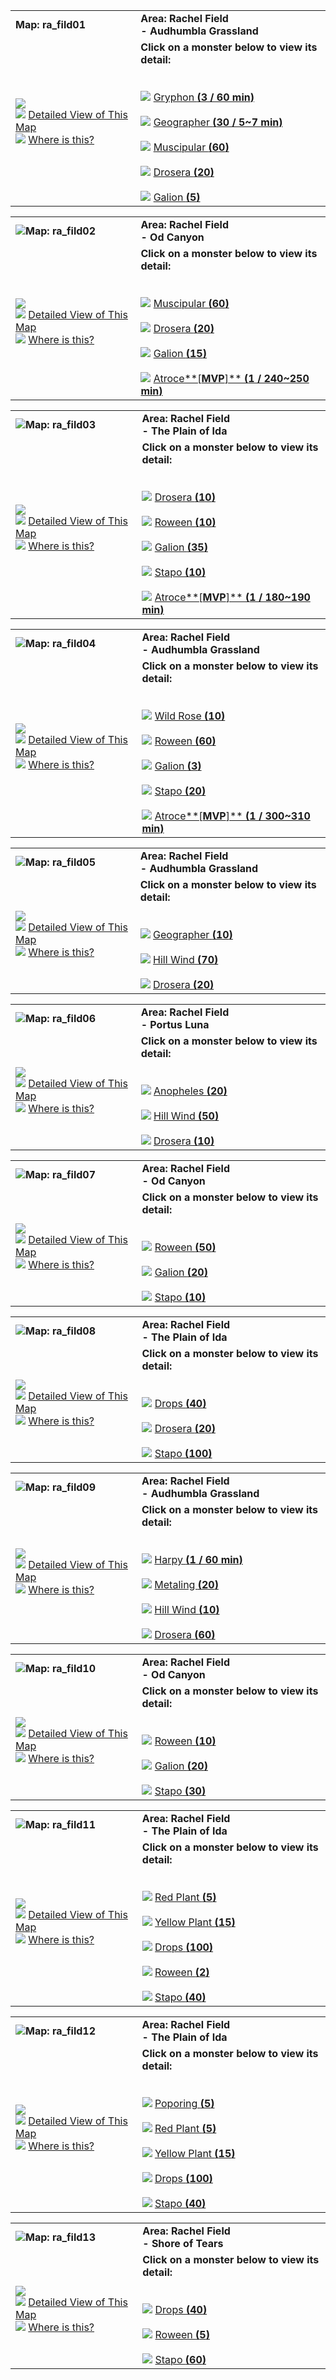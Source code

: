 |   |   |
|---|---|
|**Map: ra_fild01**|**Area: Rachel Field  <br>- Audhumbla Grassland**|
|![](https://file5s.ratemyserver.net/maps/ra_fild01.gif)  <br>![](https://ratemyserver.net/images/bu2.gif) [Detailed View of This Map](https://ratemyserver.net/index.php?page=npc_shop_warp&map=ra_fild01&re_mob=0)  <br>![](https://ratemyserver.net/images/bu2.gif) [Where is this?](https://ratemyserver.net/worldmap.php?selected_map=ra_fild01&re_mob=0)|**Click on a monster below to view its detail:**  <br>  <br><br>![](https://ratemyserver.net/images/bu2.gif) [Gryphon **(**3 / 60 min**)**](https://ratemyserver.net/index.php?page=mob_db&mob_id=1259)<br><br>![](https://ratemyserver.net/images/bu2.gif) [Geographer **(**30 / 5~7 min**)**](https://ratemyserver.net/index.php?page=mob_db&mob_id=1368)<br><br>![](https://ratemyserver.net/images/bu2.gif) [Muscipular **(**60**)**](https://ratemyserver.net/index.php?page=mob_db&mob_id=1780)<br><br>![](https://ratemyserver.net/images/bu2.gif) [Drosera **(**20**)**](https://ratemyserver.net/index.php?page=mob_db&mob_id=1781)<br><br>![](https://ratemyserver.net/images/bu2.gif) [Galion **(**5**)**](https://ratemyserver.net/index.php?page=mob_db&mob_id=1783)|

  

|   |   |
|---|---|
|![](https://ratemyserver.net/images/circle.gif)**Map: ra_fild02**|**Area: Rachel Field  <br>- Od Canyon**|
|![](https://file5s.ratemyserver.net/maps/ra_fild02.gif)  <br>![](https://ratemyserver.net/images/bu2.gif) [Detailed View of This Map](https://ratemyserver.net/index.php?page=npc_shop_warp&map=ra_fild02&re_mob=0)  <br>![](https://ratemyserver.net/images/bu2.gif) [Where is this?](https://ratemyserver.net/worldmap.php?selected_map=ra_fild02&re_mob=0)|**Click on a monster below to view its detail:**  <br>  <br><br>![](https://ratemyserver.net/images/bu2.gif) [Muscipular **(**60**)**](https://ratemyserver.net/index.php?page=mob_db&mob_id=1780)<br><br>![](https://ratemyserver.net/images/bu2.gif) [Drosera **(**20**)**](https://ratemyserver.net/index.php?page=mob_db&mob_id=1781)<br><br>![](https://ratemyserver.net/images/bu2.gif) [Galion **(**15**)**](https://ratemyserver.net/index.php?page=mob_db&mob_id=1783)<br><br>![](https://ratemyserver.net/images/bu2.gif) [Atroce**[**MVP**]** **(**1 / 240~250 min**)**](https://ratemyserver.net/index.php?page=mob_db&mob_id=1785)|

  

|   |   |
|---|---|
|![](https://ratemyserver.net/images/circle.gif)**Map: ra_fild03**|**Area: Rachel Field  <br>- The Plain of Ida**|
|![](https://file5s.ratemyserver.net/maps/ra_fild03.gif)  <br>![](https://ratemyserver.net/images/bu2.gif) [Detailed View of This Map](https://ratemyserver.net/index.php?page=npc_shop_warp&map=ra_fild03&re_mob=0)  <br>![](https://ratemyserver.net/images/bu2.gif) [Where is this?](https://ratemyserver.net/worldmap.php?selected_map=ra_fild03&re_mob=0)|**Click on a monster below to view its detail:**  <br>  <br><br>![](https://ratemyserver.net/images/bu2.gif) [Drosera **(**10**)**](https://ratemyserver.net/index.php?page=mob_db&mob_id=1781)<br><br>![](https://ratemyserver.net/images/bu2.gif) [Roween **(**10**)**](https://ratemyserver.net/index.php?page=mob_db&mob_id=1782)<br><br>![](https://ratemyserver.net/images/bu2.gif) [Galion **(**35**)**](https://ratemyserver.net/index.php?page=mob_db&mob_id=1783)<br><br>![](https://ratemyserver.net/images/bu2.gif) [Stapo **(**10**)**](https://ratemyserver.net/index.php?page=mob_db&mob_id=1784)<br><br>![](https://ratemyserver.net/images/bu2.gif) [Atroce**[**MVP**]** **(**1 / 180~190 min**)**](https://ratemyserver.net/index.php?page=mob_db&mob_id=1785)|

  

|   |   |
|---|---|
|![](https://ratemyserver.net/images/circle.gif)**Map: ra_fild04**|**Area: Rachel Field  <br>- Audhumbla Grassland**|
|![](https://file5s.ratemyserver.net/maps/ra_fild04.gif)  <br>![](https://ratemyserver.net/images/bu2.gif) [Detailed View of This Map](https://ratemyserver.net/index.php?page=npc_shop_warp&map=ra_fild04&re_mob=0)  <br>![](https://ratemyserver.net/images/bu2.gif) [Where is this?](https://ratemyserver.net/worldmap.php?selected_map=ra_fild04&re_mob=0)|**Click on a monster below to view its detail:**  <br>  <br><br>![](https://ratemyserver.net/images/bu2.gif) [Wild Rose **(**10**)**](https://ratemyserver.net/index.php?page=mob_db&mob_id=1261)<br><br>![](https://ratemyserver.net/images/bu2.gif) [Roween **(**60**)**](https://ratemyserver.net/index.php?page=mob_db&mob_id=1782)<br><br>![](https://ratemyserver.net/images/bu2.gif) [Galion **(**3**)**](https://ratemyserver.net/index.php?page=mob_db&mob_id=1783)<br><br>![](https://ratemyserver.net/images/bu2.gif) [Stapo **(**20**)**](https://ratemyserver.net/index.php?page=mob_db&mob_id=1784)<br><br>![](https://ratemyserver.net/images/bu2.gif) [Atroce**[**MVP**]** **(**1 / 300~310 min**)**](https://ratemyserver.net/index.php?page=mob_db&mob_id=1785)|

  

|   |   |
|---|---|
|![](https://ratemyserver.net/images/circle.gif)**Map: ra_fild05**|**Area: Rachel Field  <br>- Audhumbla Grassland**|
|![](https://file5s.ratemyserver.net/maps/ra_fild05.gif)  <br>![](https://ratemyserver.net/images/bu2.gif) [Detailed View of This Map](https://ratemyserver.net/index.php?page=npc_shop_warp&map=ra_fild05&re_mob=0)  <br>![](https://ratemyserver.net/images/bu2.gif) [Where is this?](https://ratemyserver.net/worldmap.php?selected_map=ra_fild05&re_mob=0)|**Click on a monster below to view its detail:**  <br>  <br><br>![](https://ratemyserver.net/images/bu2.gif) [Geographer **(**10**)**](https://ratemyserver.net/index.php?page=mob_db&mob_id=1368)<br><br>![](https://ratemyserver.net/images/bu2.gif) [Hill Wind **(**70**)**](https://ratemyserver.net/index.php?page=mob_db&mob_id=1680)<br><br>![](https://ratemyserver.net/images/bu2.gif) [Drosera **(**20**)**](https://ratemyserver.net/index.php?page=mob_db&mob_id=1781)|

  

|   |   |
|---|---|
|![](https://ratemyserver.net/images/circle.gif)**Map: ra_fild06**|**Area: Rachel Field  <br>- Portus Luna**|
|![](https://file5s.ratemyserver.net/maps/ra_fild06.gif)  <br>![](https://ratemyserver.net/images/bu2.gif) [Detailed View of This Map](https://ratemyserver.net/index.php?page=npc_shop_warp&map=ra_fild06&re_mob=0)  <br>![](https://ratemyserver.net/images/bu2.gif) [Where is this?](https://ratemyserver.net/worldmap.php?selected_map=ra_fild06&re_mob=0)|**Click on a monster below to view its detail:**  <br>  <br><br>![](https://ratemyserver.net/images/bu2.gif) [Anopheles **(**20**)**](https://ratemyserver.net/index.php?page=mob_db&mob_id=1627)<br><br>![](https://ratemyserver.net/images/bu2.gif) [Hill Wind **(**50**)**](https://ratemyserver.net/index.php?page=mob_db&mob_id=1680)<br><br>![](https://ratemyserver.net/images/bu2.gif) [Drosera **(**10**)**](https://ratemyserver.net/index.php?page=mob_db&mob_id=1781)|

  

|   |   |
|---|---|
|![](https://ratemyserver.net/images/circle.gif)**Map: ra_fild07**|**Area: Rachel Field  <br>- Od Canyon**|
|![](https://file5s.ratemyserver.net/maps/ra_fild07.gif)  <br>![](https://ratemyserver.net/images/bu2.gif) [Detailed View of This Map](https://ratemyserver.net/index.php?page=npc_shop_warp&map=ra_fild07&re_mob=0)  <br>![](https://ratemyserver.net/images/bu2.gif) [Where is this?](https://ratemyserver.net/worldmap.php?selected_map=ra_fild07&re_mob=0)|**Click on a monster below to view its detail:**  <br>  <br><br>![](https://ratemyserver.net/images/bu2.gif) [Roween **(**50**)**](https://ratemyserver.net/index.php?page=mob_db&mob_id=1782)<br><br>![](https://ratemyserver.net/images/bu2.gif) [Galion **(**20**)**](https://ratemyserver.net/index.php?page=mob_db&mob_id=1783)<br><br>![](https://ratemyserver.net/images/bu2.gif) [Stapo **(**10**)**](https://ratemyserver.net/index.php?page=mob_db&mob_id=1784)|

  

|   |   |
|---|---|
|![](https://ratemyserver.net/images/circle.gif)**Map: ra_fild08**|**Area: Rachel Field  <br>- The Plain of Ida**|
|![](https://file5s.ratemyserver.net/maps/ra_fild08.gif)  <br>![](https://ratemyserver.net/images/bu2.gif) [Detailed View of This Map](https://ratemyserver.net/index.php?page=npc_shop_warp&map=ra_fild08&re_mob=0)  <br>![](https://ratemyserver.net/images/bu2.gif) [Where is this?](https://ratemyserver.net/worldmap.php?selected_map=ra_fild08&re_mob=0)|**Click on a monster below to view its detail:**  <br>  <br><br>![](https://ratemyserver.net/images/bu2.gif) [Drops **(**40**)**](https://ratemyserver.net/index.php?page=mob_db&mob_id=1113)<br><br>![](https://ratemyserver.net/images/bu2.gif) [Drosera **(**20**)**](https://ratemyserver.net/index.php?page=mob_db&mob_id=1781)<br><br>![](https://ratemyserver.net/images/bu2.gif) [Stapo **(**100**)**](https://ratemyserver.net/index.php?page=mob_db&mob_id=1784)|

  

|   |   |
|---|---|
|![](https://ratemyserver.net/images/circle.gif)**Map: ra_fild09**|**Area: Rachel Field  <br>- Audhumbla Grassland**|
|![](https://file5s.ratemyserver.net/maps/ra_fild09.gif)  <br>![](https://ratemyserver.net/images/bu2.gif) [Detailed View of This Map](https://ratemyserver.net/index.php?page=npc_shop_warp&map=ra_fild09&re_mob=0)  <br>![](https://ratemyserver.net/images/bu2.gif) [Where is this?](https://ratemyserver.net/worldmap.php?selected_map=ra_fild09&re_mob=0)|**Click on a monster below to view its detail:**  <br>  <br><br>![](https://ratemyserver.net/images/bu2.gif) [Harpy **(**1 / 60 min**)**](https://ratemyserver.net/index.php?page=mob_db&mob_id=1376)<br><br>![](https://ratemyserver.net/images/bu2.gif) [Metaling **(**20**)**](https://ratemyserver.net/index.php?page=mob_db&mob_id=1613)<br><br>![](https://ratemyserver.net/images/bu2.gif) [Hill Wind **(**10**)**](https://ratemyserver.net/index.php?page=mob_db&mob_id=1680)<br><br>![](https://ratemyserver.net/images/bu2.gif) [Drosera **(**60**)**](https://ratemyserver.net/index.php?page=mob_db&mob_id=1781)|

  

|   |   |
|---|---|
|![](https://ratemyserver.net/images/circle.gif)**Map: ra_fild10**|**Area: Rachel Field  <br>- Od Canyon**|
|![](https://file5s.ratemyserver.net/maps/ra_fild10.gif)  <br>![](https://ratemyserver.net/images/bu2.gif) [Detailed View of This Map](https://ratemyserver.net/index.php?page=npc_shop_warp&map=ra_fild10&re_mob=0)  <br>![](https://ratemyserver.net/images/bu2.gif) [Where is this?](https://ratemyserver.net/worldmap.php?selected_map=ra_fild10&re_mob=0)|**Click on a monster below to view its detail:**  <br>  <br><br>![](https://ratemyserver.net/images/bu2.gif) [Roween **(**10**)**](https://ratemyserver.net/index.php?page=mob_db&mob_id=1782)<br><br>![](https://ratemyserver.net/images/bu2.gif) [Galion **(**20**)**](https://ratemyserver.net/index.php?page=mob_db&mob_id=1783)<br><br>![](https://ratemyserver.net/images/bu2.gif) [Stapo **(**30**)**](https://ratemyserver.net/index.php?page=mob_db&mob_id=1784)|

  

|   |   |
|---|---|
|![](https://ratemyserver.net/images/circle.gif)**Map: ra_fild11**|**Area: Rachel Field  <br>- The Plain of Ida**|
|![](https://file5s.ratemyserver.net/maps/ra_fild11.gif)  <br>![](https://ratemyserver.net/images/bu2.gif) [Detailed View of This Map](https://ratemyserver.net/index.php?page=npc_shop_warp&map=ra_fild11&re_mob=0)  <br>![](https://ratemyserver.net/images/bu2.gif) [Where is this?](https://ratemyserver.net/worldmap.php?selected_map=ra_fild11&re_mob=0)|**Click on a monster below to view its detail:**  <br>  <br><br>![](https://ratemyserver.net/images/bu2.gif) [Red Plant **(**5**)**](https://ratemyserver.net/index.php?page=mob_db&mob_id=1078)<br><br>![](https://ratemyserver.net/images/bu2.gif) [Yellow Plant **(**15**)**](https://ratemyserver.net/index.php?page=mob_db&mob_id=1081)<br><br>![](https://ratemyserver.net/images/bu2.gif) [Drops **(**100**)**](https://ratemyserver.net/index.php?page=mob_db&mob_id=1113)<br><br>![](https://ratemyserver.net/images/bu2.gif) [Roween **(**2**)**](https://ratemyserver.net/index.php?page=mob_db&mob_id=1782)<br><br>![](https://ratemyserver.net/images/bu2.gif) [Stapo **(**40**)**](https://ratemyserver.net/index.php?page=mob_db&mob_id=1784)|

  

|   |   |
|---|---|
|![](https://ratemyserver.net/images/circle.gif)**Map: ra_fild12**|**Area: Rachel Field  <br>- The Plain of Ida**|
|![](https://file5s.ratemyserver.net/maps/ra_fild12.gif)  <br>![](https://ratemyserver.net/images/bu2.gif) [Detailed View of This Map](https://ratemyserver.net/index.php?page=npc_shop_warp&map=ra_fild12&re_mob=0)  <br>![](https://ratemyserver.net/images/bu2.gif) [Where is this?](https://ratemyserver.net/worldmap.php?selected_map=ra_fild12&re_mob=0)|**Click on a monster below to view its detail:**  <br>  <br><br>![](https://ratemyserver.net/images/bu2.gif) [Poporing **(**5**)**](https://ratemyserver.net/index.php?page=mob_db&mob_id=1031)<br><br>![](https://ratemyserver.net/images/bu2.gif) [Red Plant **(**5**)**](https://ratemyserver.net/index.php?page=mob_db&mob_id=1078)<br><br>![](https://ratemyserver.net/images/bu2.gif) [Yellow Plant **(**15**)**](https://ratemyserver.net/index.php?page=mob_db&mob_id=1081)<br><br>![](https://ratemyserver.net/images/bu2.gif) [Drops **(**100**)**](https://ratemyserver.net/index.php?page=mob_db&mob_id=1113)<br><br>![](https://ratemyserver.net/images/bu2.gif) [Stapo **(**40**)**](https://ratemyserver.net/index.php?page=mob_db&mob_id=1784)|

  

|   |   |
|---|---|
|![](https://ratemyserver.net/images/circle.gif)**Map: ra_fild13**|**Area: Rachel Field  <br>- Shore of Tears**|
|![](https://file5s.ratemyserver.net/maps/ra_fild13.gif)  <br>![](https://ratemyserver.net/images/bu2.gif) [Detailed View of This Map](https://ratemyserver.net/index.php?page=npc_shop_warp&map=ra_fild13&re_mob=0)  <br>![](https://ratemyserver.net/images/bu2.gif) [Where is this?](https://ratemyserver.net/worldmap.php?selected_map=ra_fild13&re_mob=0)|**Click on a monster below to view its detail:**  <br>  <br><br>![](https://ratemyserver.net/images/bu2.gif) [Drops **(**40**)**](https://ratemyserver.net/index.php?page=mob_db&mob_id=1113)<br><br>![](https://ratemyserver.net/images/bu2.gif) [Roween **(**5**)**](https://ratemyserver.net/index.php?page=mob_db&mob_id=1782)<br><br>![](https://ratemyserver.net/images/bu2.gif) [Stapo **(**60**)**](https://ratemyserver.net/index.php?page=mob_db&mob_id=1784)|